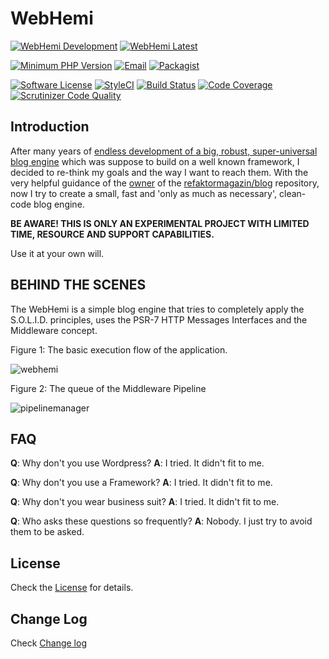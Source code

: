 WebHemi
=======

[![WebHemi Development](https://img.shields.io/badge/Development-dev--master-orange.svg)](https://github.com/Gixx/WebHemi)
[![WebHemi Latest](https://img.shields.io/badge/Latest-v4.0.0--2.1-yellowgreen.svg)](https://github.com/Gixx/WebHemi/releases/latest)

[![Minimum PHP Version](https://img.shields.io/badge/PHP-%3E%3D5.6-blue.svg)](https://php.net/)
[![Email](https://img.shields.io/badge/email-navig80@gmail.com-blue.svg?style=flat-square)](mailto:navig80@gmail.com)
[![Packagist](https://img.shields.io/badge/packagist-download-blue.svg)](https://packagist.org/packages/gixx/web-hemi)

[![Software License](https://img.shields.io/badge/license-MIT-brightgreen.svg?style=flat-square)](LICENSE)
[![StyleCI](https://styleci.io/repos/60013198/shield?branch=master)](https://styleci.io/repos/60013198)
[![Build Status](https://scrutinizer-ci.com/g/Gixx/WebHemi/badges/build.png?b=master)](https://scrutinizer-ci.com/g/Gixx/WebHemi/build-status/master)
[![Code Coverage](https://scrutinizer-ci.com/g/Gixx/WebHemi/badges/coverage.png?b=master)](https://scrutinizer-ci.com/g/Gixx/WebHemi/?branch=master)
[![Scrutinizer Code Quality](https://scrutinizer-ci.com/g/Gixx/WebHemi/badges/quality-score.png?b=master)](https://scrutinizer-ci.com/g/Gixx/WebHemi/?branch=master)

Introduction
------------

After many years of [endless development of a big, robust, super-universal blog engine](https://github.com/Gixx/WebHemi-legacy-v2)
which was suppose to build on a well known framework, I decided to re-think my goals and the way I want to reach them.
With the very helpful guidance of the [owner](https://github.com/janoszen) of the [refaktormagazin/blog](https://github.com/refaktormagazin/blog)
repository, now I try to create a small, fast and 'only as much as necessary', clean-code blog engine.

**BE AWARE! THIS IS ONLY AN EXPERIMENTAL PROJECT WITH LIMITED TIME, RESOURCE AND SUPPORT CAPABILITIES.**

Use it at your own will.

BEHIND THE SCENES
-----------------

The WebHemi is a simple blog engine that tries to completely apply the S.O.L.I.D. principles, uses the PSR-7 HTTP Messages Interfaces and the Middleware concept.

Figure 1: The basic execution flow of the application.

![webhemi](https://cloud.githubusercontent.com/assets/87073/19352304/aa1cb604-915f-11e6-89e3-7939b733b78b.png)

Figure 2: The queue of the Middleware Pipeline

![pipelinemanager](https://cloud.githubusercontent.com/assets/87073/20424303/6a5a8118-ad75-11e6-8012-15cf2d166bdb.png)

FAQ
---

**Q**: Why don't you use Wordpress?
**A**: I tried. It didn't fit to me.

**Q**: Why don't you use a Framework?
**A**: I tried. It didn't fit to me.

**Q**: Why don't you wear business suit?
**A**: I tried. It didn't fit to me.

**Q**: Who asks these questions so frequently?
**A**: Nobody. I just try to avoid them to be asked.

License
-------

Check the [License](LICENSE) for details.

Change Log
----------

Check [Change log](CHANGELOG.md)
